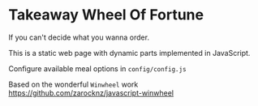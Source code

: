 # Takeaway Wheel Of Fortune

If you can't decide what you wanna order.

This is a static web page with dynamic parts implemented in JavaScript.

Configure available meal options in `config/config.js`

Based on the wonderful `Winwheel` work https://github.com/zarocknz/javascript-winwheel
